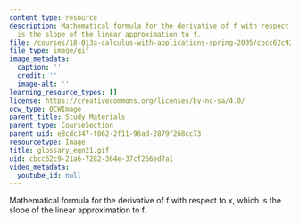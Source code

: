 ```yaml
---
content_type: resource
description: Mathematical formula for the derivative of f with respect to x, which
  is the slope of the linear approximation to f.
file: /courses/18-013a-calculus-with-applications-spring-2005/cbcc62c921a67282364e37cf266ed7a1_glossary_eqn21.gif
file_type: image/gif
image_metadata:
  caption: ''
  credit: ''
  image-alt: ''
learning_resource_types: []
license: https://creativecommons.org/licenses/by-nc-sa/4.0/
ocw_type: OCWImage
parent_title: Study Materials
parent_type: CourseSection
parent_uid: e8cdc347-f062-2f11-96ad-2879f268cc73
resourcetype: Image
title: glossary_eqn21.gif
uid: cbcc62c9-21a6-7282-364e-37cf266ed7a1
video_metadata:
  youtube_id: null
---
```

Mathematical formula for the derivative of f with respect to x, which is the slope of the linear approximation to f.